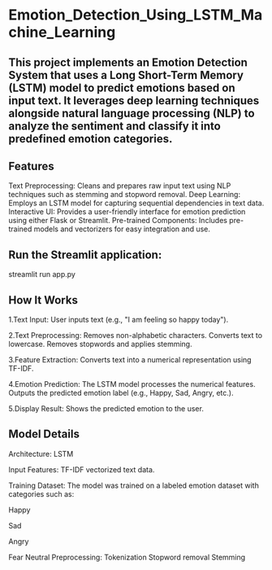 # Emotion_Detection_Using_LSTM_Machine_Learning

## This project implements an Emotion Detection System that uses a Long Short-Term Memory (LSTM) model to predict emotions based on input text. It leverages deep learning techniques alongside natural language processing (NLP) to analyze the sentiment and classify it into predefined emotion categories.

## Features
Text Preprocessing: Cleans and prepares raw input text using NLP techniques such as stemming and stopword removal.
Deep Learning: Employs an LSTM model for capturing sequential dependencies in text data.
Interactive UI: Provides a user-friendly interface for emotion prediction using either Flask or Streamlit.
Pre-trained Components: Includes pre-trained models and vectorizers for easy integration and use.

## Run the Streamlit application:
streamlit run app.py


## How It Works
1.Text Input: User inputs text (e.g., "I am feeling so happy today").

2.Text Preprocessing:
  Removes non-alphabetic characters.
  Converts text to lowercase.
  Removes stopwords and applies stemming.

3.Feature Extraction: Converts text into a numerical representation using TF-IDF.

4.Emotion Prediction:
  The LSTM model processes the numerical features.
  Outputs the predicted emotion label (e.g., Happy, Sad, Angry, etc.).

5.Display Result: Shows the predicted emotion to the user.

## Model Details

Architecture: LSTM

Input Features: TF-IDF vectorized text data.

Training Dataset: The model was trained on a labeled emotion dataset with categories such as:

Happy

Sad

Angry

Fear
Neutral
Preprocessing:
Tokenization
Stopword removal
Stemming
